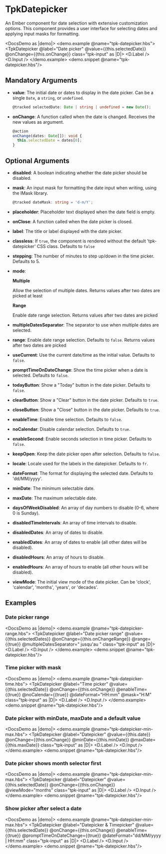 # TpkDatepicker

An Ember component for date selection with extensive customization options. This component provides a user interface for selecting dates and applying input masks for formatting.

<DocsDemo as |demo|>
  <demo.example @name="tpk-datepicker.hbs">
      <TpkDatepicker
        @label="Date picker"
        @value={{this.selectedDate}}
        @onChange={{this.onChange}}
        class="tpk-input"
      as |D|>
        <D.Label />
        <D.Input />
      </TpkDatepicker>
  </demo.example>
  <demo.snippet @name="tpk-datepicker.hbs"/>
</DocsDemo>

## Mandatory Arguments

- **value**: The initial date or dates to display in the date picker. Can be a single `Date`, a `string`, or `undefined`.

    ```typescript
    @tracked selectedDate: Date | string | undefined = new Date();
    ```

- **onChange**: A function called when the date is changed. Receives the new values as argument.

    ```typescript
    @action
    onChange(dates: Date[]): void {
      this.selectedDate = dates[0];
    }
    ```

## Optional Arguments

- **disabled**: A boolean indicating whether the date picker should be disabled.

- **mask**: An input mask for formatting the date input when writing, using the IMask library.

    ```typescript
    @tracked dateMask: string = 'd-m/Y';
    ```

- **placeholder**: Placeholder text displayed when the date field is empty.

- **onClose**: A function called when the date picker is closed.

- **label**: The title or label displayed with the date picker.

- **classless**: If `true`, the component is rendered without the default 'tpk-datepicker' CSS class. Defaults to `false`

- **stepping**: The number of minutes to step up/down in the time picker. Defaults to 5.

- **mode**: 
  
  __Multiple__

  Allow the selection of multiple dates. Returns values after two dates are picked at least

  __Range__

  Enable date range selection. Returns values after two dates are picked
  
- **multipleDatesSeparator**: The separator to use when multiple dates are selected.

- **range**: Enable date range selection. Defaults to `false`. Returns values after two dates are picked

- **useCurrent**: Use the current date/time as the initial value. Defaults to `false`.

- **promptTimeOnDateChange**: Show the time picker when a date is selected. Defaults to `false`.

- **todayButton**: Show a "Today" button in the date picker. Defaults to `false`.

- **clearButton**: Show a "Clear" button in the date picker. Defaults to `true`.

- **closeButton**: Show a "Close" button in the date picker. Defaults to `true`.

- **enableTime**: Enable time selection. Defaults to `false`.

- **noCalendar**: Disable calendar selection. Defaults to `true`.

- **enableSecond**: Enable seconds selection in time picker. Defaults to `false`.

- **keepOpen**: Keep the date picker open after selection. Defaults to `false`.

- **locale**: Locale used for the labels in the datepicker. Defaults to `fr`.

- **dateFormat**: The format for displaying the selected date. Defaults to 'dd/MM/yyyy'.

- **minDate**: The minimum selectable date.

- **maxDate**: The maximum selectable date.

- **daysOfWeekDisabled**: An array of day numbers to disable (0-6, where 0 is Sunday).

- **disabledTimeIntervals**: An array of time intervals to disable.

- **disabledDates**: An array of dates to disable.

- **enabledDates**: An array of dates to enable (all other dates will be disabled).

- **disabledHours**: An array of hours to disable.

- **enabledHours**: An array of hours to enable (all other hours will be disabled).

- **viewMode**: The initial view mode of the date picker. Can be 'clock', 'calendar', 'months', 'years', or 'decades'.

## Examples

### Date picker range

<DocsDemo as |demo|>
  <demo.example @name="tpk-datepicker-range.hbs">
      <TpkDatepicker
        @label="Date picker range"
        @value={{this.selectedDates}}
        @onChange={{this.onChangeRange}}
        @range={{true}}
        @multipleDatesSeparator=" jusqu'au "
        class="tpk-input"
      as |D|>
        <D.Label />
        <D.Input />
      </TpkDatepicker>
  </demo.example>
  <demo.snippet @name="tpk-datepicker.hbs"/>
</DocsDemo>

### Time picker with mask

<DocsDemo as |demo|>
  <demo.example @name="tpk-datepicker-time.hbs">
      <TpkDatepicker
        @label="Time picker"
        @value={{this.selectedDate}}
        @onChange={{this.onChange}}
        @enableTime={{true}}
        @noCalendar={{true}}
        @dateFormat="HH:mm"
        @mask="H:M"
        class="tpk-input"
      as |D|>
        <D.Label />
        <D.Input />
      </TpkDatepicker>
  </demo.example>
  <demo.snippet @name="tpk-datepicker.hbs"/>
</DocsDemo>

### Date picker with minDate, maxDate and a default value

<DocsDemo as |demo|>
  <demo.example @name="tpk-datepicker-min-max.hbs">
      <TpkDatepicker
        @label="Datepicker"
        @value={{this.date}}
        @onChange={{this.onChange}}
        @minDate={{this.minDate}}
        @maxDate={{this.maxDate}}
        class="tpk-input"
      as |D|>
        <D.Label />
        <D.Input />
      </TpkDatepicker>
  </demo.example>
  <demo.snippet @name="tpk-datepicker.hbs"/>
</DocsDemo>

### Date picker shows month selector first

<DocsDemo as |demo|>
  <demo.example @name="tpk-datepicker-min-max.hbs">
      <TpkDatepicker
        @label="Datepicker"
        @value={{this.selectedDate}}
        @onChange={{this.onChange}}
        @viewMode="months"
        class="tpk-input"
      as |D|>
        <D.Label />
        <D.Input />
      </TpkDatepicker>
  </demo.example>
  <demo.snippet @name="tpk-datepicker.hbs"/>
</DocsDemo>

### Show picker after select a date

<DocsDemo as |demo|>
  <demo.example @name="tpk-datepicker-min-max.hbs">
      <TpkDatepicker
        @label="Datepicker & Timepicker"
        @value={{this.selectedDate}}
        @onChange={{this.onChange}}
        @enableTime={{true}}
        @promptTimeOnDateChange={{true}}
        @dateFormat="dd/MM/yyyy | HH:mm"
        class="tpk-input"
      as |D|>
        <D.Label />
        <D.Input />
      </TpkDatepicker>
  </demo.example>
  <demo.snippet @name="tpk-datepicker.hbs"/>
</DocsDemo>

